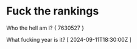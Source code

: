 # Fuck the rankings

Who the hell am I?
{ 7630527 }

What fucking year is it?
[ 2024-09-11T18:30:00Z ]
